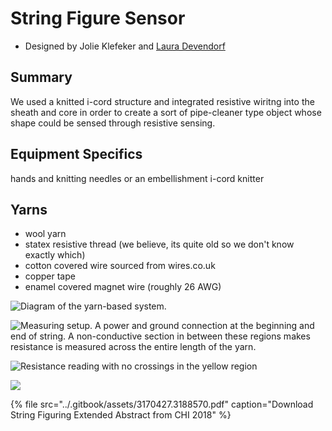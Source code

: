 # String Figure Sensor
- Designed by Jolie Klefeker and [Laura Devendorf](https://github.com/devendork) 

## Summary 
We used a knitted i-cord structure and integrated resistive wiritng into the sheath and core in order to create a sort of pipe-cleaner type object whose shape could be sensed through resistive sensing. 


## Equipment Specifics
hands and knitting needles or an embellishment i-cord knitter

## Yarns
- wool yarn
- statex resistive thread (we believe, its quite old so we don't know exactly which)
- cotton covered wire sourced from wires.co.uk
- copper tape
- enamel covered magnet wire (roughly 26 AWG)


![Diagram of the yarn-based system.](http://unstable.design/wp-content/uploads/2020/08/sf_diagram.jpg)

![Measuring setup. A power and ground connection at the beginning and end of string. A non-conductive section in between these regions makes resistance is measured across the entire length of the yarn.](../.gitbook/assets/2018-01-03-14.43.49%20%281%29.jpg)

![Resistance reading with no crossings in the yellow region](../.gitbook/assets/2018-01-03-14.47.43.jpg)

![](../.gitbook/assets/2018-01-03-14.48.15%20%281%29.jpg)

{% file src="../.gitbook/assets/3170427.3188570.pdf" caption="Download String Figuring Extended Abstract from CHI 2018" %}



